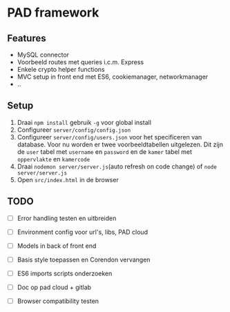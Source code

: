 # PAD framework

## Features
- MySQL connector
- Voorbeeld routes met queries i.c.m. Express
- Enkele crypto helper functions
- MVC setup in front end met ES6, cookiemanager, networkmanager
- ..

## Setup

1. Draai ```npm install``` gebruik ```-g``` voor global install
2. Configureer ```server/config/config.json```
3. Configureer ```server/config/users.json``` voor het specificeren van database. Voor nu worden er twee voorbeeldtabellen uitgelezen.
 Dit zijn de `user` tabel met `username` en `password` en de `kamer` tabel met `oppervlakte` en `kamercode`
4. Draai ```nodemon server/server.js```(auto refresh on code change) of `node server/server.js`
5. Open ```src/index.html``` in de browser


## TODO

- [ ] Error handling testen en uitbreiden
- [ ] Environment config voor url's, libs, PAD cloud
- [ ] Models in back of front end
- [ ] Basis style toepassen  en Corendon vervangen
- [ ] ES6 imports scripts onderzoeken
- [ ] Doc op pad cloud + gitlab
- [ ] Browser compatibility testen


